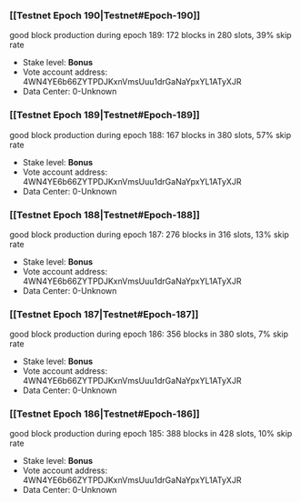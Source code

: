 ### [[Testnet Epoch 190|Testnet#Epoch-190]]
good block production during epoch 189: 172 blocks in 280 slots, 39% skip rate
* Stake level: **Bonus** 
* Vote account address: 4WN4YE6b66ZYTPDJKxnVmsUuu1drGaNaYpxYL1ATyXJR
* Data Center: 0-Unknown
### [[Testnet Epoch 189|Testnet#Epoch-189]]
good block production during epoch 188: 167 blocks in 380 slots, 57% skip rate
* Stake level: **Bonus** 
* Vote account address: 4WN4YE6b66ZYTPDJKxnVmsUuu1drGaNaYpxYL1ATyXJR
* Data Center: 0-Unknown
### [[Testnet Epoch 188|Testnet#Epoch-188]]
good block production during epoch 187: 276 blocks in 316 slots, 13% skip rate
* Stake level: **Bonus** 
* Vote account address: 4WN4YE6b66ZYTPDJKxnVmsUuu1drGaNaYpxYL1ATyXJR
* Data Center: 0-Unknown
### [[Testnet Epoch 187|Testnet#Epoch-187]]
good block production during epoch 186: 356 blocks in 380 slots, 7% skip rate
* Stake level: **Bonus** 
* Vote account address: 4WN4YE6b66ZYTPDJKxnVmsUuu1drGaNaYpxYL1ATyXJR
* Data Center: 0-Unknown
### [[Testnet Epoch 186|Testnet#Epoch-186]]
good block production during epoch 185: 388 blocks in 428 slots, 10% skip rate
* Stake level: **Bonus** 
* Vote account address: 4WN4YE6b66ZYTPDJKxnVmsUuu1drGaNaYpxYL1ATyXJR
* Data Center: 0-Unknown